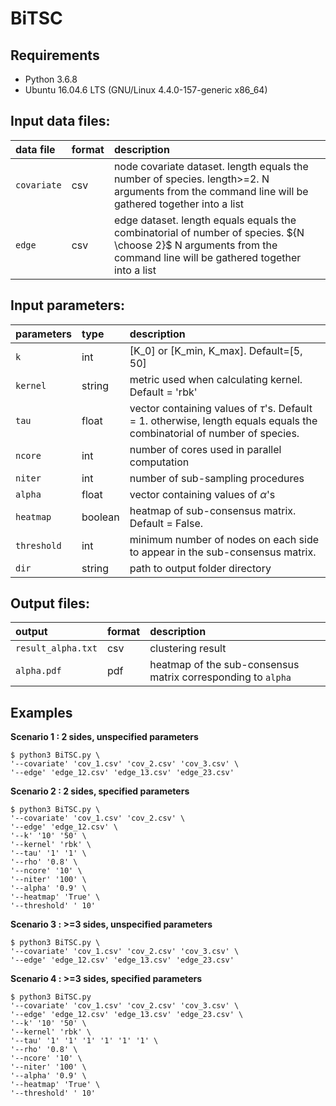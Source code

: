 # BiTSC

## Requirements
* Python 3.6.8
* Ubuntu 16.04.6 LTS (GNU/Linux 4.4.0-157-generic x86_64)

## Input data files:
| data file          | format     | description   |
| :---               | :---       | :---          |
| ```covariate```   | csv       | node covariate dataset. length  equals the number of species. length>=2. N arguments from the command line will be gathered together into a list|
| ```edge```       | csv        | edge dataset. length equals equals the combinatorial of number of species. ${N \choose 2}$ N arguments from the command line will be gathered together into a list|

## Input parameters:
| parameters       | type       | description |
| :---             | :---       | :---         |
| ```k```          | int        | \[K_0\] or \[K_min, K_max\]. Default=\[5, 50\]    |
| ```kernel```     | string     | metric used when calculating kernel. Default = 'rbk'   |
| ```tau```        | float      | vector containing values of $\tau$'s. Default = 1. otherwise, length equals equals the combinatorial of number of species. |
| ```ncore```      | int        | number of cores used in parallel computation     |
| ```niter```      | int        | number of sub-sampling procedures     |
| ```alpha```      | float      | vector containing values of $\alpha$'s   |
| ```heatmap```    | boolean    | heatmap of sub-consensus matrix. Default = False.      |
| ```threshold```  | int        | minimum number of nodes on each side to appear in the sub-consensus matrix.      |
| ```dir```        | string     | path to output folder directory  |


## Output files:
| output                 | format     | description |
| :---                   | :---       | :---          |
| ```result_alpha.txt```      | csv        | clustering result |
|```alpha.pdf``` | pdf        | heatmap of the sub-consensus matrix corresponding to ```alpha``` |


## Examples

**Scenario 1 : 2 sides, unspecified parameters**
```
$ python3 BiTSC.py \
'--covariate' 'cov_1.csv' 'cov_2.csv' 'cov_3.csv' \ 
'--edge' 'edge_12.csv' 'edge_13.csv' 'edge_23.csv'    
```
**Scenario 2 : 2 sides, specified parameters**
```
$ python3 BiTSC.py \
'--covariate' 'cov_1.csv' 'cov_2.csv' \
'--edge' 'edge_12.csv' \
'--k' '10' '50' \
'--kernel' 'rbk' \
'--tau' '1' '1' \
'--rho' '0.8' \
'--ncore' '10' \
'--niter' '100' \
'--alpha' '0.9' \
'--heatmap' 'True' \
'--threshold' ' 10'
```

**Scenario 3 : >=3 sides, unspecified parameters**
```
$ python3 BiTSC.py \
'--covariate' 'cov_1.csv' 'cov_2.csv' 'cov_3.csv' \
'--edge' 'edge_12.csv' 'edge_13.csv' 'edge_23.csv'   
```
**Scenario 4 : >=3 sides, specified parameters**
```
$ python3 BiTSC.py 
'--covariate' 'cov_1.csv' 'cov_2.csv' 'cov_3.csv' \
'--edge' 'edge_12.csv' 'edge_13.csv' 'edge_23.csv' \
'--k' '10' '50' \
'--kernel' 'rbk' \
'--tau' '1' '1' '1' '1' '1' '1' \
'--rho' '0.8' \
'--ncore' '10' \
'--niter' '100' \
'--alpha' '0.9' \
'--heatmap' 'True' \
'--threshold' ' 10'      
```
